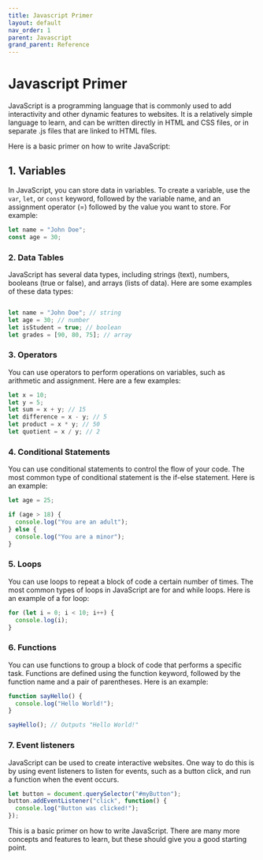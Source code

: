 ```yaml
---
title: Javascript Primer
layout: default
nav_order: 1
parent: Javascript
grand_parent: Reference
---
```


# Javascript Primer

JavaScript is a programming language that is commonly used to add interactivity and other dynamic features to websites. It is a relatively simple language to learn, and can be written directly in HTML and CSS files, or in separate .js files that are linked to HTML files.

Here is a basic primer on how to write JavaScript:

## 1. Variables
In JavaScript, you can store data in variables. To create a variable, use the ```var```, ```let```, or ```const``` keyword, followed by the variable name, and an assignment operator (=) followed by the value you want to store. For example:

```js
let name = "John Doe";
const age = 30;
```

### 2. Data Tables
JavaScript has several data types, including strings (text), numbers, booleans (true or false), and arrays (lists of data). Here are some examples of these data types:

```js

let name = "John Doe"; // string
let age = 30; // number
let isStudent = true; // boolean
let grades = [90, 80, 75]; // array
```

### 3. Operators

You can use operators to perform operations on variables, such as arithmetic and assignment. Here are a few examples:

```js
let x = 10;
let y = 5;
let sum = x + y; // 15
let difference = x - y; // 5
let product = x * y; // 50
let quotient = x / y; // 2
```

### 4. Conditional Statements
You can use conditional statements to control the flow of your code. The most common type of conditional statement is the if-else statement. Here is an example:

```js
let age = 25;

if (age > 18) {
  console.log("You are an adult");
} else {
  console.log("You are a minor");
}
```

### 5. Loops
You can use loops to repeat a block of code a certain number of times. The most common types of loops in JavaScript are for and while loops. Here is an example of a for loop:

```js
for (let i = 0; i < 10; i++) {
  console.log(i);
}
```

### 6. Functions
You can use functions to group a block of code that performs a specific task. Functions are defined using the function keyword, followed by the function name and a pair of parentheses. Here is an example:

```js
function sayHello() {
  console.log("Hello World!");
}

sayHello(); // Outputs "Hello World!"
```

### 7. Event listeners
JavaScript can be used to create interactive websites. One way to do this is by using event listeners to listen for events, such as a button click, and run a function when the event occurs.

```js
let button = document.querySelector("#myButton");
button.addEventListener("click", function() {
  console.log("Button was clicked!");
});
```

This is a basic primer on how to write JavaScript. There are many more concepts and features to learn, but these should give you a good starting point.